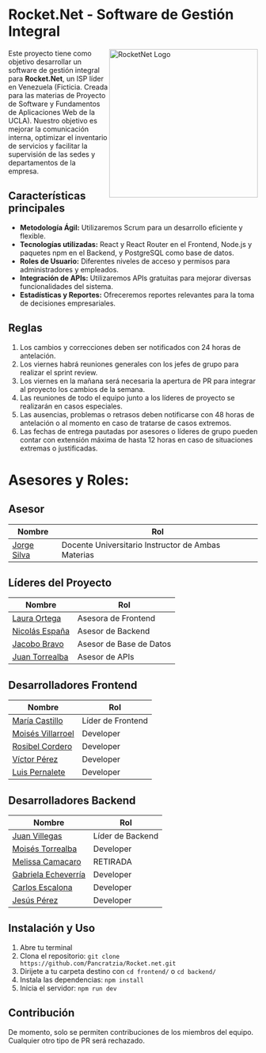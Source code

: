 # Rocket.Net - Software de Gestión Integral

<img height="300" width="300"  align="right" src="https://github.com/Pancratzia/Rocket.net/blob/main/Guias/Frontend/logo.jpg" alt="RocketNet Logo">

Este proyecto tiene como objetivo desarrollar un software de gestión integral para **Rocket.Net**, un ISP líder en Venezuela (Ficticia. Creada para las materias de Proyecto de Software y Fundamentos de Aplicaciones Web de la UCLA). Nuestro objetivo es mejorar la comunicación interna, optimizar el inventario de servicios y facilitar la supervisión de las sedes y departamentos de la empresa.

## Características principales

- **Metodología Ágil:** Utilizaremos Scrum para un desarrollo eficiente y flexible.
- **Tecnologías utilizadas:** React y React Router en el Frontend, Node.js y paquetes npm en el Backend, y PostgreSQL como base de datos.
- **Roles de Usuario:** Diferentes niveles de acceso y permisos para administradores y empleados.
- **Integración de APIs:** Utilizaremos APIs gratuitas para mejorar diversas funcionalidades del sistema.
- **Estadísticas y Reportes:** Ofreceremos reportes relevantes para la toma de decisiones empresariales.

## Reglas

1. Los cambios y correcciones deben ser notificados con 24 horas de antelación.
2. Los viernes habrá reuniones generales con los jefes de grupo para realizar el sprint review.
3. Los viernes en la mañana será necesaria la apertura de PR para integrar al proyecto los cambios de la semana.
4. Las reuniones de todo el equipo junto a los líderes de proyecto se realizarán en casos especiales.
5. Las ausencias, problemas o retrasos deben notificarse con 48 horas de antelación o al momento en caso de tratarse de casos extremos.
6. Las fechas de entrega pautadas por asesores o líderes de grupo pueden contar con extensión máxima de hasta 12 horas en caso de situaciones extremas o justificadas.

# **Asesores y Roles:**

## Asesor

| Nombre          | Rol                   |
|-----------------|-----------------------|
| [Jorge Silva](https://github.com/jsilvaalvarez "Profile")   | Docente Universitario Instructor de Ambas Materias   |

## Líderes del Proyecto

| Nombre          | Rol                   |
|-----------------|-----------------------|
| [Laura Ortega](https://github.com/Pancratzia "Profile")    | Asesora de Frontend   |
| [Nicolás España](https://github.com/NicolasEspana "Profile")  | Asesor de Backend     |
| [Jacobo Bravo](https://github.com/jacobobravo30 "Profile")     | Asesor de Base de Datos |
| [Juan Torrealba](https://github.com/JuanTorrealba "Profile")   | Asesor de APIs        |

## Desarrolladores Frontend

| Nombre          | Rol                   |
|-----------------|-----------------------|
| [María Castillo](https://github.com/marfcastillo "Profile")  | Líder de Frontend   |
| [Moisés Villarroel](https://github.com/MoisesV2605 "Profile")  | Developer   |
| [Rosibel Cordero ](https://github.com/none "Profile")  | Developer  |
| [Víctor Pérez](https://github.com/Victorgpm97 "Profile")  | Developer   |
| [Luis Pernalete](https://github.com/Alejandro19977 "Profile")  | Developer  |

## Desarrolladores Backend

| Nombre          | Rol                   |
|-----------------|-----------------------|
| [Juan Villegas](https://github.com/juan436 "Profile")     | Líder de Backend   |
| [Moisés Torrealba](https://github.com/MoiMetd "Profile")  | Developer   |
| [Melissa Camacaro](https://github.com/Mel270101 "Profile")  | RETIRADA  |
| [Gabriela Echeverría](https://github.com/gabaechv "Profile")  | Developer   |
| [Carlos Escalona](https://github.com/CalOwO278 "Profile")  | Developer  |
| [Jesús Pérez](https://github.com/JEPerezGomez "Profile")  | Developer  |

## Instalación y Uso

1. Abre tu terminal
2. Clona el repositorio: `git clone https://github.com/Pancratzia/Rocket.net.git`
3. Dirijete a tu carpeta destino con `cd frontend/` o `cd backend/` 
4. Instala las dependencias: `npm install`
5. Inicia el servidor: `npm run dev`
   

## Contribución

De momento, solo se permiten contribuciones de los miembros del equipo. Cualquier otro tipo de PR será rechazado.
